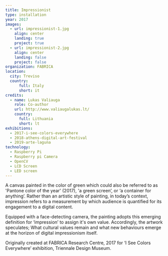 ```yaml
---
title: Impressionist
type: installation
year: 2017
images:
  - url: impressionist-1.jpg
    align: center
    landing: true
    project: true
  - url: impressionist-2.jpg
    align: center
    landing: false
    project: false
organization: FABRICA
location:
  city: Treviso
  country:
      full: Italy
      short: it
credits:
  - name: Lukas Valiauga
    role: Co-author
    url: http://www.valiaugalukas.lt/
    country:
      full: Lithuania
      short: lt
exhibitions:
  - 2017-i-see-colors-everywhere
  - 2018-athens-digital-art-festival
  - 2019-arte-laguna
technology:
  - Raspberry Pi
  - Raspberry pi Camera
  - OpenCV
  - LCD Screen
  - LED screen
---
```


A canvas painted in the color of green which could also be referred to as 'Pantone color of the year' (2017), 'a green screen’, or ‘a container for anything’. Rather than an artistic style of painting, in today’s context, impression refers to a measurement by which audience is quantified for its engagement to a digital content.

Equipped with a face-detecting camera, the painting adopts this emerging definition for ‘impression’ to assign it's own value. Accordingly, the artwork speculates; What cultural values remain and what new behaviours emerge at the horizon of digital impressionism itself.

Originally created at FABRICA Research Centre, 2017 for ‘I See Colors Everywhere’ exhibition, Triennale Design Museum.
